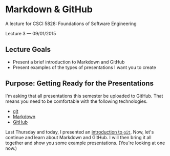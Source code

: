 # Markdown & GitHub

A lecture for CSCI 5828: Foundations of Software Engineering

Lecture 3 &mdash; 09/01/2015

## Lecture Goals

* Present a brief introduction to Markdown and GitHub
* Present examples of the types of presentations I want you to create

## Purpose: Getting Ready for the Presentations

I'm asking that all presentations this semester be uploaded to GitHub. That means you need to be comfortable with the
following technologies.

* [git](http://www.git-scm.com)
* [Markdown](http://daringfireball.net/projects/markdown/)
* [GitHub](https://help.github.com/)

Last Thursday and today, I presented an [introduction to `git`](http://www.cs.colorado.edu/~kena/classes/5828/f15/lectures/02-git.pdf).
Now, let's continue and learn about Markdown and GitHub. I will then bring it all together and show
you some example presentations. (You're looking at one now.)
